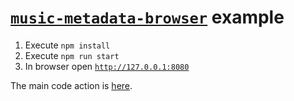 # [`music-metadata-browser`](https://www.npmjs.com/package/music-metadata-browser) example
1. Execute `npm install`
2. Execute `npm run start`
3. In browser open [`http://127.0.0.1:8080`](http://127.0.0.1:8080)

The main code action is [here](https://github.com/DimoDLL/MusicMetadataJS/blob/4a88936ad5a0072566068eba51fafebfbce31079/index.html#L32).
